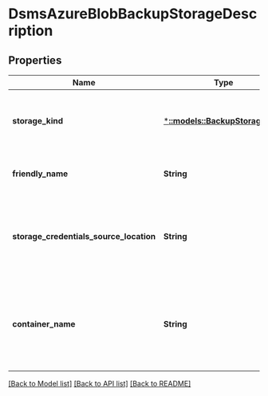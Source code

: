 # DsmsAzureBlobBackupStorageDescription

## Properties
Name | Type | Description | Notes
------------ | ------------- | ------------- | -------------
**storage_kind** | [***::models::BackupStorageKind**](BackupStorageKind.md) | The kind of backup storage, where backups are saved. | [default to null]
**friendly_name** | **String** | Friendly name for this backup storage. | [optional] [default to null]
**storage_credentials_source_location** | **String** | The source location of the storage credentials to connect to the Dsms Azure blob store. | [default to null]
**container_name** | **String** | The name of the container in the blob store to store and enumerate backups from. | [default to null]

[[Back to Model list]](../README.md#documentation-for-models) [[Back to API list]](../README.md#documentation-for-api-endpoints) [[Back to README]](../README.md)


